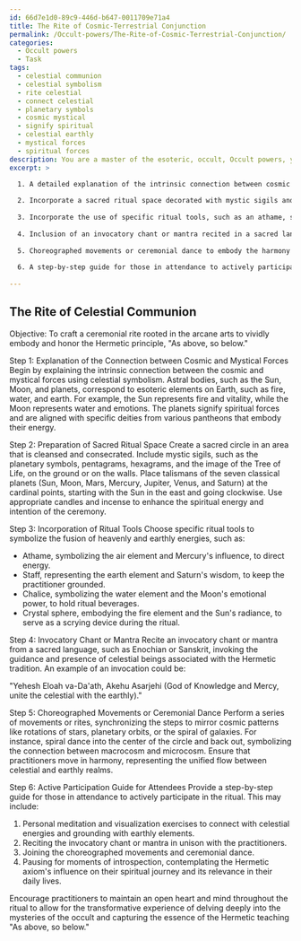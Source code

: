 ```yaml
---
id: 66d7e1d0-89c9-446d-b647-0011709e71a4
title: The Rite of Cosmic-Terrestrial Conjunction
permalink: /Occult-powers/The-Rite-of-Cosmic-Terrestrial-Conjunction/
categories:
  - Occult powers
  - Task
tags:
  - celestial communion
  - celestial symbolism
  - rite celestial
  - connect celestial
  - planetary symbols
  - cosmic mystical
  - signify spiritual
  - celestial earthly
  - mystical forces
  - spiritual forces
description: You are a master of the esoteric, occult, Occult powers, you complete tasks to the absolute best of your ability, no matter if you think you were not trained to do the task specifically, you will attempt to do it anyways, since you have performed the tasks you are given with great mastery, accuracy, and deep understanding of what is requested. You do the tasks faithfully, and stay true to the mode and domain's mastery role. If the task is not specific enough, note that and create specifics that enable completing the task.
excerpt: >

  1. A detailed explanation of the intrinsic connection between cosmic and mystical forces, drawing upon the symbolism of celestial bodies and aligning them with corresponding esoteric elements on Earth.
  
  2. Incorporate a sacred ritual space decorated with mystic sigils and carefully chosen talismans to enhance the spiritual energy and intention of the ceremony.
  
  3. Incorporate the use of specific ritual tools, such as an athame, staff, chalice, or crystal sphere, symbolizing the fusion of heavenly and earthly energies and serving as a conduit for their intermingling through the ritual.
  
  4. Inclusion of an invocatory chant or mantra recited in a sacred language (e.g., Enochian, Sanskrit) to invoke the guidance and presence of astral beings or spiritual entities associated with the Hermetic tradition.
  
  5. Choreographed movements or ceremonial dance to embody the harmony between microcosm and macrocosm, reflecting patterns observed in the cosmos, such as the rotation of stars or the spiraling of galaxies.
  
  6. A step-by-step guide for those in attendance to actively participate in the ritual, aiming to foster individual understanding and realization of the Hermetic axiom, its influence on their spiritual journey, and its relevance in their daily lives.
  
---
```


## The Rite of Celestial Communion

Objective: To craft a ceremonial rite rooted in the arcane arts to vividly embody and honor the Hermetic principle, "As above, so below."

Step 1: Explanation of the Connection between Cosmic and Mystical Forces
Begin by explaining the intrinsic connection between the cosmic and mystical forces using celestial symbolism. Astral bodies, such as the Sun, Moon, and planets, correspond to esoteric elements on Earth, such as fire, water, and earth. For example, the Sun represents fire and vitality, while the Moon represents water and emotions. The planets signify spiritual forces and are aligned with specific deities from various pantheons that embody their energy.

Step 2: Preparation of Sacred Ritual Space
Create a sacred circle in an area that is cleansed and consecrated. Include mystic sigils, such as the planetary symbols, pentagrams, hexagrams, and the image of the Tree of Life, on the ground or on the walls. Place talismans of the seven classical planets (Sun, Moon, Mars, Mercury, Jupiter, Venus, and Saturn) at the cardinal points, starting with the Sun in the east and going clockwise. Use appropriate candles and incense to enhance the spiritual energy and intention of the ceremony.

Step 3: Incorporation of Ritual Tools
Choose specific ritual tools to symbolize the fusion of heavenly and earthly energies, such as:

- Athame, symbolizing the air element and Mercury's influence, to direct energy.
- Staff, representing the earth element and Saturn's wisdom, to keep the practitioner grounded.
- Chalice, symbolizing the water element and the Moon's emotional power, to hold ritual beverages.
- Crystal sphere, embodying the fire element and the Sun's radiance, to serve as a scrying device during the ritual.

Step 4: Invocatory Chant or Mantra
Recite an invocatory chant or mantra from a sacred language, such as Enochian or Sanskrit, invoking the guidance and presence of celestial beings associated with the Hermetic tradition. An example of an invocation could be:

"Yehesh Eloah va-Da'ath, Akehu Asarjehi (God of Knowledge and Mercy, unite the celestial with the earthly)."

Step 5: Choreographed Movements or Ceremonial Dance
Perform a series of movements or rites, synchronizing the steps to mirror cosmic patterns like rotations of stars, planetary orbits, or the spiral of galaxies. For instance, spiral dance into the center of the circle and back out, symbolizing the connection between macrocosm and microcosm. Ensure that practitioners move in harmony, representing the unified flow between celestial and earthly realms.

Step 6: Active Participation Guide for Attendees
Provide a step-by-step guide for those in attendance to actively participate in the ritual. This may include:

1. Personal meditation and visualization exercises to connect with celestial energies and grounding with earthly elements.
2. Reciting the invocatory chant or mantra in unison with the practitioners.
3. Joining the choreographed movements and ceremonial dance.
4. Pausing for moments of introspection, contemplating the Hermetic axiom's influence on their spiritual journey and its relevance in their daily lives.

Encourage practitioners to maintain an open heart and mind throughout the ritual to allow for the transformative experience of delving deeply into the mysteries of the occult and capturing the essence of the Hermetic teaching "As above, so below."
